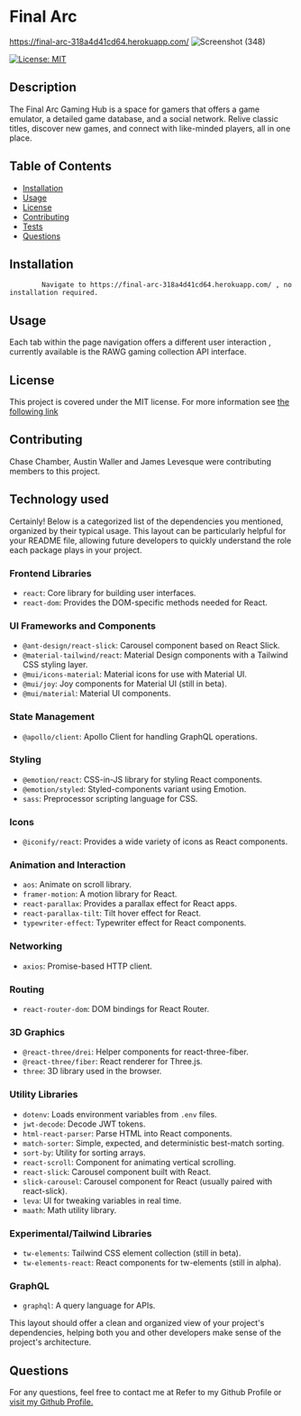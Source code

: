 
# Final Arc
https://final-arc-318a4d41cd64.herokuapp.com/
![Screenshot (348)](https://github.com/Jlevbury/final-arc/assets/125767916/5f46bf4b-b0e4-4c13-9c40-4ae1b3fa72ee)


[![License: MIT](https://img.shields.io/badge/License-MIT-yellow.svg)](https://opensource.org/licenses/MIT)

## Description
The Final Arc Gaming Hub is a space for gamers that offers a game
							emulator, a detailed game database, and a social network. Relive
							classic titles, discover new games, and connect with like-minded
							players, all in one place.

## Table of Contents
- [Installation](#installation)
- [Usage](#usage)
- [License](#license)
- [Contributing](#contributing)
- [Tests](#tests)
- [Questions](#questions)

## Installation
			Navigate to https://final-arc-318a4d41cd64.herokuapp.com/ , no installation required.		

## Usage
Each tab within the page navigation offers a different user interaction , currently available is the RAWG gaming collection API interface.
## License

This project is covered under the MIT license. For more information see [the following link](https://opensource.org/licenses/MIT)

## Contributing
Chase Chamber, Austin Waller and James Levesque were contributing members to this project. 

## Technology used
Certainly! Below is a categorized list of the dependencies you mentioned, organized by their typical usage. This layout can be particularly helpful for your README file, allowing future developers to quickly understand the role each package plays in your project.

### Frontend Libraries
- `react`: Core library for building user interfaces.
- `react-dom`: Provides the DOM-specific methods needed for React.
  
### UI Frameworks and Components
- `@ant-design/react-slick`: Carousel component based on React Slick.
- `@material-tailwind/react`: Material Design components with a Tailwind CSS styling layer.
- `@mui/icons-material`: Material icons for use with Material UI.
- `@mui/joy`: Joy components for Material UI (still in beta).
- `@mui/material`: Material UI components.

### State Management
- `@apollo/client`: Apollo Client for handling GraphQL operations.
  
### Styling
- `@emotion/react`: CSS-in-JS library for styling React components.
- `@emotion/styled`: Styled-components variant using Emotion.
- `sass`: Preprocessor scripting language for CSS.
  
### Icons
- `@iconify/react`: Provides a wide variety of icons as React components.
  
### Animation and Interaction
- `aos`: Animate on scroll library.
- `framer-motion`: A motion library for React.
- `react-parallax`: Provides a parallax effect for React apps.
- `react-parallax-tilt`: Tilt hover effect for React.
- `typewriter-effect`: Typewriter effect for React components.
  
### Networking
- `axios`: Promise-based HTTP client.

### Routing
- `react-router-dom`: DOM bindings for React Router.

### 3D Graphics
- `@react-three/drei`: Helper components for react-three-fiber.
- `@react-three/fiber`: React renderer for Three.js.
- `three`: 3D library used in the browser.
  
### Utility Libraries
- `dotenv`: Loads environment variables from `.env` files.
- `jwt-decode`: Decode JWT tokens.
- `html-react-parser`: Parse HTML into React components.
- `match-sorter`: Simple, expected, and deterministic best-match sorting.
- `sort-by`: Utility for sorting arrays.
- `react-scroll`: Component for animating vertical scrolling.
- `react-slick`: Carousel component built with React.
- `slick-carousel`: Carousel component for React (usually paired with react-slick).
- `leva`: UI for tweaking variables in real time.
- `maath`: Math utility library.
  
### Experimental/Tailwind Libraries
- `tw-elements`: Tailwind CSS element collection (still in beta).
- `tw-elements-react`: React components for tw-elements (still in alpha).

### GraphQL
- `graphql`: A query language for APIs.

This layout should offer a clean and organized view of your project's dependencies, helping both you and other developers make sense of the project's architecture.


## Questions
For any questions, feel free to contact me at Refer to my Github Profile or [visit my Github Profile.](https://www.github.com/Jlevbury)
